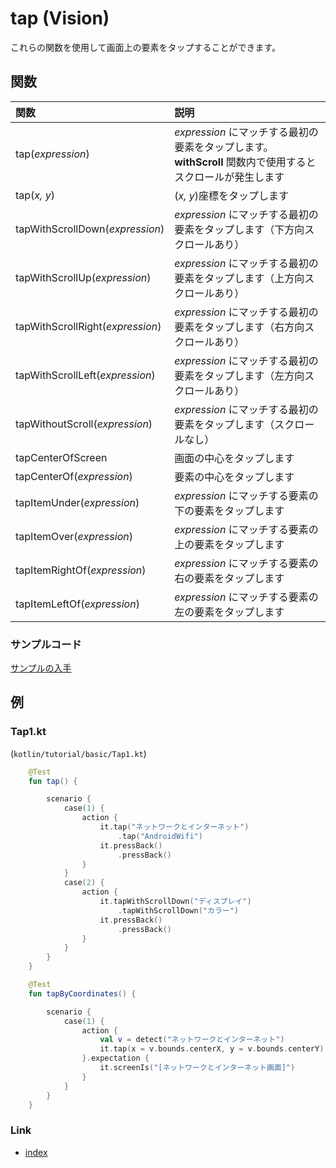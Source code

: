 # tap (Vision)

これらの関数を使用して画面上の要素をタップすることができます。

## 関数

| 関数                               | 説明                                                                  |
|:---------------------------------|:--------------------------------------------------------------------|
| tap(_expression_)                | _expression_ にマッチする最初の要素をタップします。**withScroll** 関数内で使用するとスクロールが発生します |
| tap(_x, y_)                      | (_x, y_)座標をタップします                                                   |
| tapWithScrollDown(_expression_)  | _expression_ にマッチする最初の要素をタップします（下方向スクロールあり）                         |
| tapWithScrollUp(_expression_)    | _expression_ にマッチする最初の要素をタップします（上方向スクロールあり）                         |
| tapWithScrollRight(_expression_) | _expression_ にマッチする最初の要素をタップします（右方向スクロールあり）                         |
| tapWithScrollLeft(_expression_)  | _expression_ にマッチする最初の要素をタップします（左方向スクロールあり）                         |
| tapWithoutScroll(_expression_)   | _expression_ にマッチする最初の要素をタップします（スクロールなし）                            |
| tapCenterOfScreen                | 画面の中心をタップします                                                        |
| tapCenterOf(_expression_)        | 要素の中心をタップします                                                        |
| tapItemUnder(_expression_)       | _expression_ にマッチする要素の下の要素をタップします                                   |
| tapItemOver(_expression_)        | _expression_ にマッチする要素の上の要素をタップします                                   |
| tapItemRightOf(_expression_)     | _expression_ にマッチする要素の右の要素をタップします                                   |
| tapItemLeftOf(_expression_)      | _expression_ にマッチする要素の左の要素をタップします                                   |

### サンプルコード

[サンプルの入手](../../../getting_samples_ja.md)

## 例

### Tap1.kt

(`kotlin/tutorial/basic/Tap1.kt`)

```kotlin
    @Test
    fun tap() {

        scenario {
            case(1) {
                action {
                    it.tap("ネットワークとインターネット")
                        .tap("AndroidWifi")
                    it.pressBack()
                        .pressBack()
                }
            }
            case(2) {
                action {
                    it.tapWithScrollDown("ディスプレイ")
                        .tapWithScrollDown("カラー")
                    it.pressBack()
                        .pressBack()
                }
            }
        }
    }

    @Test
    fun tapByCoordinates() {

        scenario {
            case(1) {
                action {
                    val v = detect("ネットワークとインターネット")
                    it.tap(x = v.bounds.centerX, y = v.bounds.centerY)
                }.expectation {
                    it.screenIs("[ネットワークとインターネット画面]")
                }
            }
        }
    }
```

### Link

- [index](../../../../index_ja.md)
